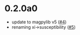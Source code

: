 
# 0.2.0a0
* update to magpylib v5 ([#4](https://github.com/magpylib/magpylib-material-response/pull/4))
* renaming xi->susceptibility ([#5](https://github.com/magpylib/magpylib-material-response/pull/5))